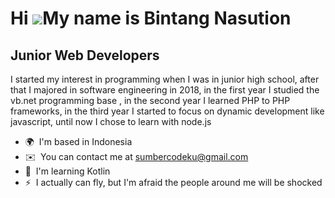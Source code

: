 Hi ![](https://user-images.githubusercontent.com/18350557/176309783-0785949b-9127-417c-8b55-ab5a4333674e.gif)My name is Bintang Nasution
========================================================================================================================================

Junior Web Developers
---------------------

I started my interest in programming when I was in junior high school, after that I majored in software engineering in 2018, in the first year I studied the vb.net programming base , in the second year I learned PHP to PHP frameworks, in the third year I started to focus on dynamic development like javascript, until now I chose to learn with node.js

* 🌍  I'm based in Indonesia
* ✉️  You can contact me at [sumbercodeku@gmail.com](mailto:sumbercodeku@gmail.com)
* 🧠  I'm learning Kotlin
* ⚡  I actually can fly, but I'm afraid the people around me will be shocked

